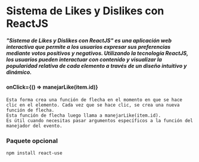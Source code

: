 # Sistema de Likes y Dislikes con ReactJS

##### "Sistema de Likes y Dislikes con ReactJS" es una aplicación web interactiva que permite a los usuarios expresar sus preferencias mediante votos positivos y negativos. Utilizando la tecnología ReactJS, los usuarios pueden interactuar con contenido y visualizar la popularidad relativa de cada elemento a través de un diseño intuitivo y dinámico.

#### onClick={() => manejarLike(item.id)}

    Esta forma crea una función de flecha en el momento en que se hace clic en el elemento. Cada vez que se hace clic, se crea una nueva función de flecha.
    Esta función de flecha luego llama a manejarLike(item.id).
    Es útil cuando necesitas pasar argumentos específicos a la función del manejador del evento.

### Paquete opcional

    npm install react-use
